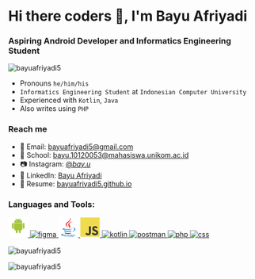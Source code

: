 
<h1 align="left">Hi there coders 👋, I'm Bayu Afriyadi</h1>

<h3 align="left">Aspiring Android Developer and Informatics Engineering Student</h3>

<p align="left"> <img src="https://komarev.com/ghpvc/?username=bayuafriyadi5&label=Profile%20views&color=0e75b6&style=flat" alt="bayuafriyadi5" /> </p>


- Pronouns `he/him/his`
- `Informatics Engineering Student` at `Indonesian Computer University`
- Experienced with `Kotlin`, `Java`
- Also writes using `PHP`

### Reach me

- 📧 Email: <a href="mailto:bayuafriyadi5@gmail.com">bayuafriyadi5@gmail.com</a>
- 🏫 School: <a href="mailto:bayu.10120053@mahasiswa.unikom.ac.id">bayu.10120053@mahasiswa.unikom.ac.id</a>
- 📷 Instagram: <a href="https://instagram.com/_bay.u_">@_bay.u_</a>
- 🔗 LinkedIn: <a href="https://www.linkedin.com/in/bayu-afriyadi-206741154/">Bayu Afriyadi</a>
- 📄 Resume: <a href="https://bayuafriyadi5.github.io">bayuafriyadi5.github.io</a>


<h3 align="left">Languages and Tools:</h3>
<p align="left"> <a href="https://developer.android.com" target="_blank" rel="noreferrer"> <img src="https://raw.githubusercontent.com/devicons/devicon/master/icons/android/android-original-wordmark.svg" alt="android" width="40" height="40"/><a href="https://www.figma.com/" target="_blank" rel="noreferrer"> <img src="https://www.vectorlogo.zone/logos/figma/figma-icon.svg" alt="figma" width="40" height="40"/> </a> <a href="https://www.java.com" target="_blank" rel="noreferrer"> <img src="https://raw.githubusercontent.com/devicons/devicon/master/icons/java/java-original.svg" alt="java" width="40" height="40"/> </a> <a href="https://developer.mozilla.org/en-US/docs/Web/JavaScript" target="_blank" rel="noreferrer"> <img src="https://raw.githubusercontent.com/devicons/devicon/master/icons/javascript/javascript-original.svg" alt="javascript" width="40" height="40"/> </a> <a href="https://kotlinlang.org" target="_blank" rel="noreferrer"> <img src="https://www.vectorlogo.zone/logos/kotlinlang/kotlinlang-icon.svg" alt="kotlin" width="40" height="40"/> </a> <a href="https://postman.com" target="_blank" rel="noreferrer"> <img src="https://www.vectorlogo.zone/logos/getpostman/getpostman-icon.svg" alt="postman" width="40" height="40"/> </a><a href="https://www.php.net" target="_blank" rel="noreferrer"> <img src="https://www.vectorlogo.zone/logos/php/php-ar21.svg" alt="php" width="70" height="50"/> </a> <a href="https://www.w3schools.com/css/" target="_blank" rel="noreferrer"> <img src="https://www.vectorlogo.zone/logos/w3_css/w3_css-official.svg" alt="css" width="50" height="50"/></a> </p>


<p><img align="center" src="https://github-readme-stats.vercel.app/api/top-langs?username=bayuafriyadi5&show_icons=true&locale=en&layout=compact" alt="bayuafriyadi5" /></p>

<p><img align="center" src="https://github-readme-streak-stats.herokuapp.com/?user=bayuafriyadi5&" alt="bayuafriyadi5" /></p>



<!--
**bayuafriyadi5/bayuafriyadi5** is a ✨ _special_ ✨ repository because its `README.md` (this file) appears on your GitHub profile.

Here are some ideas to get you started:

- 🔭 I’m currently working on ...
- 🌱 I’m currently learning ...
- 👯 I’m looking to collaborate on ...
- 🤔 I’m looking for help with ...
- 💬 Ask me about ...
- 📫 How to reach me: ...
- 😄 Pronouns: ...
- ⚡ Fun fact: ...
-->
